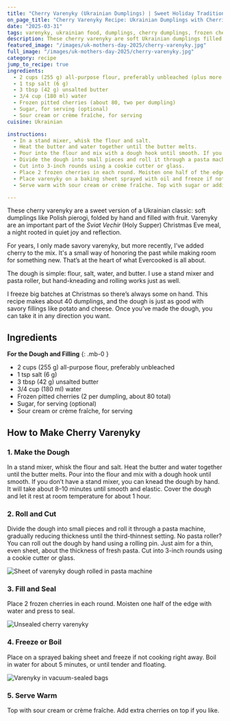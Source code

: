 ```yaml
---
title: "Cherry Varenyky (Ukrainian Dumplings) | Sweet Holiday Tradition"
on_page_title: "Cherry Varenyky Recipe: Ukrainian Dumplings with Cherries"
date: "2025-03-31"
tags: varenyky, ukrainian food, dumplings, cherry dumplings, frozen cherries, holiday cooking, sweet recipes, food tradition
description: These cherry varenyky are soft Ukrainian dumplings filled with tart cherries and wrapped in tender homemade dough. A sweet twist on a traditional Christmas Eve dish.
featured_image: "/images/uk-mothers-day-2025/cherry-varenyky.jpg"
full_image: "/images/uk-mothers-day-2025/cherry-varenyky.jpg"
category: recipe
jump_to_recipe: true
ingredients:
  - 2 cups (255 g) all-purpose flour, preferably unbleached (plus more as needed)
  - 1 tsp salt (6 g)
  - 3 tbsp (42 g) unsalted butter
  - 3/4 cup (180 ml) water
  - Frozen pitted cherries (about 80, two per dumpling)
  - Sugar, for serving (optional)
  - Sour cream or crème fraîche, for serving
cuisine: Ukrainian

instructions:
  - In a stand mixer, whisk the flour and salt.
  - Heat the butter and water together until the butter melts.
  - Pour into the flour and mix with a dough hook until smooth. If you don’t have a stand mixer, you can knead the dough by hand. It will take about 8–10 minutes until smooth and elastic. Cover the dough and let it rest at room temperature for about 1 hour.
  - Divide the dough into small pieces and roll it through a pasta machine, gradually reducing thickness until the third-thinnest setting. No pasta roller? You can roll out the dough by hand using a rolling pin. Just aim for a thin, even sheet, about the thickness of fresh pasta.
  - Cut into 3-inch rounds using a cookie cutter or glass.
  - Place 2 frozen cherries in each round. Moisten one half of the edge with water and press to seal.
  - Place varenyky on a baking sheet sprayed with oil and freeze if not boiling immediately. Boil for 5 minutes or until they float and are tender.
  - Serve warm with sour cream or crème fraîche. Top with sugar or additional cherries if desired.

---
```

These cherry varenyky are a sweet version of a Ukrainian classic: soft dumplings like Polish pierogi, folded by hand and filled with fruit. Varenyky are an important part of the _Sviat Vechir_ (Holy Supper) Christmas Eve meal, a night rooted in quiet joy and reflection.

For years, I only made savory varenyky, but more recently, I’ve added cherry to the mix. It's a small way of honoring the past while making room for something new. That’s at the heart of what Evercooked is all about.

The dough is simple: flour, salt, water, and butter. I use a stand mixer and pasta roller, but hand-kneading and rolling works just as well.

I freeze big batches at Christmas so there’s always some on hand. This recipe makes about 40 dumplings, and the dough is just as good with savory fillings like potato and cheese. Once you’ve made the dough, you can take it in any direction you want.

<h2 id="recipe-target">Ingredients</h2>

**For the Dough and Filling**
{: .mb-0 }

- 2 cups (255 g) all-purpose flour, preferably unbleached
- 1 tsp salt (6 g)
- 3 tbsp (42 g) unsalted butter
- 3/4 cup (180 ml) water
- Frozen pitted cherries (2 per dumpling, about 80 total)
- Sugar, for serving (optional)
- Sour cream or crème fraîche, for serving

## How to Make Cherry Varenyky

### **1. Make the Dough**
In a stand mixer, whisk the flour and salt. Heat the butter and water together until the butter melts. Pour into the flour and mix with a dough hook until smooth. If you don’t have a stand mixer, you can knead the dough by hand. It will take about 8–10 minutes until smooth and elastic. Cover the dough and let it rest at room temperature for about 1 hour.

### **2. Roll and Cut**
Divide the dough into small pieces and roll it through a pasta machine, gradually reducing thickness until the third-thinnest setting. No pasta roller? You can roll out the dough by hand using a rolling pin. Just aim for a thin, even sheet, about the thickness of fresh pasta. Cut into 3-inch rounds using a cookie cutter or glass.

![Sheet of varenyky dough rolled in pasta machine](/images/uk-mothers-day-2025/varenyky-dough-sheet.jpg)

### **3. Fill and Seal**
Place 2 frozen cherries in each round. Moisten one half of the edge with water and press to seal.

![Unsealed cherry varenyky](/images/uk-mothers-day-2025/cherry-varenyky-unsealed.jpg)

### **4. Freeze or Boil**
Place on a sprayed baking sheet and freeze if not cooking right away. Boil in water for about 5 minutes, or until tender and floating.

![Varenyky in vacuum-sealed bags](/images/uk-mothers-day-2025/varenyky-in-vacuum-bags.jpg)

### **5. Serve Warm**
Top with sour cream or crème fraîche. Add extra cherries on top if you like.
